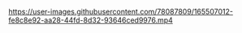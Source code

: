 
https://user-images.githubusercontent.com/78087809/165507012-fe8c8e92-aa28-44fd-8d32-93646ced9976.mp4
